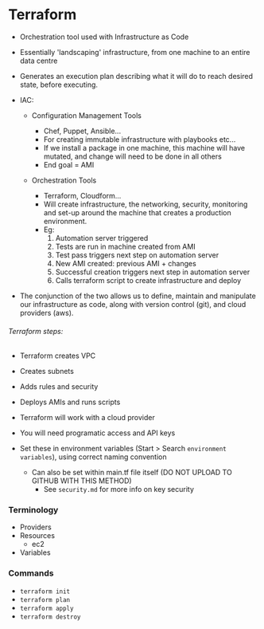 # Terraform

- Orchestration tool used with Infrastructure as Code
- Essentially 'landscaping' infrastructure, from one machine to an entire data centre
- Generates an execution plan describing what it will do to reach desired state, before executing.

- IAC:
	- Configuration Management Tools
		- Chef, Puppet, Ansible...
		- For creating immutable infrastructure with playbooks etc...
		- If we install a package in one machine, this machine will have mutated, and change will need to be done in all others
		- End goal = AMI
	
	- Orchestration Tools
		- Terraform, Cloudform...
		- Will create infrastructure, the networking, security, monitoring and set-up around the machine that creates a production environment.
		- Eg:
			1) Automation server triggered
			2) Tests are run in machine created from AMI
			3) Test pass triggers next step on automation server
			4) New AMI created: previous AMI + changes
			5) Successful creation triggers next step in automation server
			6) Calls terraform script to create infrastructure and deploy

- The conjunction of the two allows us to define, maintain and manipulate our infrastructure as code, along with version control (git), and cloud providers (aws).

###### Terraform steps:
- Terraform creates VPC
- Creates subnets
- Adds rules and security
- Deploys AMIs and runs scripts


- Terraform will work with a cloud provider
- You will need programatic access and API keys
- Set these in environment variables (Start > Search `environment variables`), using correct naming convention
	- Can also be set within main.tf file itself (DO NOT UPLOAD TO GITHUB WITH THIS METHOD)
		- See `security.md` for more info on key security

### Terminology

- Providers
- Resources
	- ec2
- Variables

### Commands

- `terraform init`
- `terraform plan`
- `terraform apply`
- `terraform destroy`